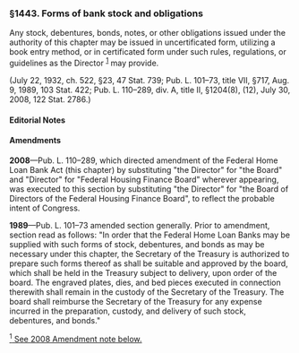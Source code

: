 ### §1443. Forms of bank stock and obligations ###

Any stock, debentures, bonds, notes, or other obligations issued under the authority of this chapter may be issued in uncertificated form, utilizing a book entry method, or in certificated form under such rules, regulations, or guidelines as the Director <sup><a href="#1443_1_target" name="1443_1">1</a></sup> may provide.

(July 22, 1932, ch. 522, §23, 47 Stat. 739; Pub. L. 101–73, title VII, §717, Aug. 9, 1989, 103 Stat. 422; Pub. L. 110–289, div. A, title II, §1204(8), (12), July 30, 2008, 122 Stat. 2786.)

#### **Editorial Notes** ####

#### Amendments ####

**2008**—Pub. L. 110–289, which directed amendment of the Federal Home Loan Bank Act (this chapter) by substituting "the Director" for "the Board" and "Director" for "Federal Housing Finance Board" wherever appearing, was executed to this section by substituting "the Director" for "the Board of Directors of the Federal Housing Finance Board", to reflect the probable intent of Congress.

**1989**—Pub. L. 101–73 amended section generally. Prior to amendment, section read as follows: "In order that the Federal Home Loan Banks may be supplied with such forms of stock, debentures, and bonds as may be necessary under this chapter, the Secretary of the Treasury is authorized to prepare such forms thereof as shall be suitable and approved by the board, which shall be held in the Treasury subject to delivery, upon order of the board. The engraved plates, dies, and bed pieces executed in connection therewith shall remain in the custody of the Secretary of the Treasury. The board shall reimburse the Secretary of the Treasury for any expense incurred in the preparation, custody, and delivery of such stock, debentures, and bonds."

[<sup>1</sup> See 2008 Amendment note below.](#1443_1)